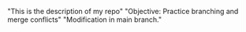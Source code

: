 "This is the description of my repo" 
"Objective: Practice branching and merge conflicts" 
"Modification in main branch." 

